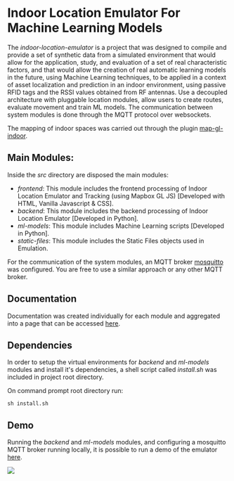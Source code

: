 # Indoor Location Emulator For Machine Learning Models  

The <em>indoor-location-emulator</em> is a project that was designed to compile and provide a set of synthetic data from a simulated environment that would allow for the application, study, and evaluation of a set of real characteristic factors, and that would allow the creation of real automatic learning models in the future, using Machine Learning techniques, to be applied in a context of asset localization and prediction in an indoor environment, using passive RFID tags and the RSSI values obtained from RF antennas. Use a decoupled architecture with pluggable location modules, allow users to create routes, evaluate movement and train ML models. The communication between system modules is done through the MQTT protocol over websockets.

The mapping of indoor spaces was carried out through the plugin [map-gl-indoor](https://github.com/map-gl-indoor/map-gl-indoor).

## Main Modules:

Inside the <em>src</em> directory are disposed the main modules:
- <em>frontend</em>: This module includes the frontend processing of Indoor Location Emulator and Tracking (using Mapbox GL JS) [Developed with HTML, Vanilla Javascript & CSS].
- <em>backend</em>: This module includes the backend processing of Indoor Location Emulator [Developed in Python].
- <em>ml-models</em>: This module includes Machine Learning scripts [Developed in Python]. 
- <em>static-files</em>: This module includes the Static Files objects used in Emulation.

For the communication of the system modules, an MQTT broker [mosquitto](https://mosquitto.org/download/) was configured. You are free to use a similar approach or any other MQTT broker.

## Documentation 

Documentation was created individually for each module and aggregated into a page that can be accessed [here](https://atnog.github.io/indoor-location-emulator/).

## Dependencies

In order to setup the virtual environments for <em>backend</em> and <em>ml-models</em> modules and install it's dependencies, a shell script called <em>install.sh</em> was included in project root directory.

On command prompt root directory run:
```
sh install.sh
```

## Demo

Running the <em>backend</em> and <em>ml-models</em> modules, and configuring a mosquitto MQTT broker running locally, it is possible to run a demo of the emulator [here](https://atnog.github.io/indoor-location-emulator/src/frontend/).


<img src="https://atnog.github.io/indoor-location-emulator/src/static-files/icons/Screenshot_emulator_1.png" style="max-width:800px" />